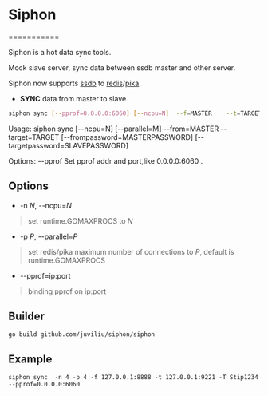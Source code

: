 # Siphon 
===========

Siphon is a hot data sync tools.

Mock slave server, sync data between ssdb master and other server.

Siphon now supports [ssdb](https://github.com/ideawu/ssdb) to [redis](https://github.com/antirez/redis)/[pika](https://github.com/Qihoo360/pika).

* **SYNC** data from master to slave

```sh
siphon sync [--pprof=0.0.0.0:6060] [--ncpu=N]  --f=MASTER    --t=TARGET  [-F masterpassword] [-T targetpassword]
```

Usage:
	siphon sync  [--ncpu=N]  [--parallel=M]   --from=MASTER    --target=TARGET [--frompassword=MASTERPASSWORD] [--targetpassword=SLAVEPASSWORD]

Options:
	--pprof								Set pprof addr and port,like 0.0.0.0:6060 .


Options
-------
+ -n _N_, --ncpu=_N_

> set runtime.GOMAXPROCS to _N_

+ -p _P_, --parallel=_P_

> set redis/pika maximum number of connections to _P_, default is runtime.GOMAXPROCS

+ --pprof=ip:port

> binding pprof on ip:port

Builder
-------
```
go build github.com/juviliu/siphon/siphon
```

Example
-------
```
siphon sync  -n 4 -p 4 -f ﻿127.0.0.1:8888 -t 127.0.0.1:9221 -T Stip1234 --pprof=0.0.0.0:6060
```

